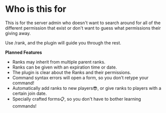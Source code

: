 # Who is this for

This is for the server admin who doesn't want to search around for all of the different permission that exist or don't want to guess what permissions their giving away.

Use /rank, and the plugin will guide you through the rest.

**Planned Features**
- Ranks may inherit from multiple parent ranks.
- Ranks can be given with an expiration time or date.
- The plugin is clear about the Ranks and their permissions.
- Command syntax errors will open a form, so you don't retype your command!
- Automatically add ranks to new players😎, or give ranks to players with a certain join date.
- Specially crafted forms📋, so you don't have to bother learning commands!
